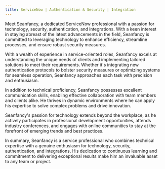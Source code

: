 ```yaml
---
title: ServiceNow | Authentication & Security | Integration
---
```


Meet Seanfancy, a dedicated ServiceNow professional with a passion for technology, security, authentication, and integrations. With a keen interest in staying abreast of the latest advancements in the field, Seanfancy is committed to leveraging technology to enhance efficiency, streamline processes, and ensure robust security measures.

With a wealth of experience in service-oriented roles, Seanfancy excels at understanding the unique needs of clients and implementing tailored solutions to meet their requirements. Whether it's integrating new authentication protocols to bolster security measures or optimizing systems for seamless operation, Seanfancy approaches each task with precision and enthusiasm.

In addition to technical proficiency, Seanfancy possesses excellent communication skills, enabling effective collaboration with team members and clients alike. He thrives in dynamic environments where he can apply his expertise to solve complex problems and drive innovation.

Seanfancy's passion for technology extends beyond the workplace, as he actively participates in professional development opportunities, attends industry conferences, and engages with online communities to stay at the forefront of emerging trends and best practices.

In summary, Seanfancy is a service professional who combines technical expertise with a genuine enthusiasm for technology, security, authentication, and integrations. His dedication to continuous learning and commitment to delivering exceptional results make him an invaluable asset to any team or project.
